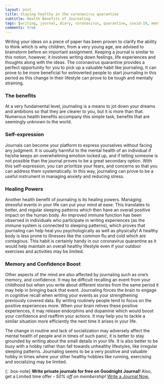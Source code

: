```yaml
---
layout: post
title: Staying healthy in the coronavirus quarantine
subtitle: Health Benefits of Journaling
tags: [writing, journal, diary, coronavirus, quarantine, covid-19, mental health]
comments: true
---
```


Writing your ideas on a piece of paper has been proven to clarify the ability to think which is why children, from a very young age, are advised to brainstorm before an important assignment. Keeping a journal is similar to this notion, however, it involves writing down feelings, life experiences and thoughts along with the ideas. 
The coronavirus quarantine provides a perfect opportunity for you to pick up a valuable habit like journaling. It can prove to be more beneficial for extroverted people to start journaling in this period as this change in their lifestyle can prove to be tough and mentally straining. 

<h3>The benefits</h3>
At a very fundamental level, journaling is a means to jot down your dreams and ambitions so that they are clearer to you, but it is more than that. Numerous health benefits accompany this simple task, benefits that are seemingly unknown to the world. 

<h3>Self-expression</h3>
Journals can become your platform to express yourselves without facing any judgment. It is usually harmful to the mental health of an individual if he/she keeps an overwhelming emotion locked up, and if telling someone is not possible than the journal proves to be a great secondary option. With this self-expression, you can prioritize your fears, and concerns so that you can address them systematically. In this way, journaling can prove to be a useful instrument in managing anxiety and reducing stress.

<h3>Healing Powers</h3>
Another health benefit of journaling is its healing powers. Managing stressful events in your life can put your mind at ease. This translates to better, and regular sleeping patterns which then have an overall positive impact on the human body. An improved immune function has been observed in individuals who participate in writing experiences (as the immune system is connected to sleeping patterns), which proves that journaling can help heal you psychologically as well as physically! A healthy body is less prone to illnesses like the common flu and cold which are contagious. This habit is certainly handy in our coronavirus quarantine as it would help maintain an overall healthy lifestyle even if your outdoor exercises and activities may be limited. 

<h3>Memory and Confidence Boost</h3>
Other aspects of the mind are also affected by journaling such as one’s memory, and confidence. 
It may be difficult recalling an event from your childhood but when you write about different stories from the same period it may help in bringing back that event. Journaling forces the brain to engage in cognitive recall when writing your events as your strengthening previously covered data. 
By writing routinely people tend to focus on the positive experiences more. When your brain relives these positive experiences, it may release endorphins and dopamine which would boost your confidence and reaffirm your actions. It may help you to tackle a similar situation more efficiently the next time it arises in your life. 

The change in routine and lack of socialization may adversely affect the mental health of people and in times of such panic, it is better to stay grounded by writing about the small details in your life. It is also better to be busy with a hobby rather than fall towards unhealthy lifestyles, like irregular sleeping patterns. Journaling seems to be a very positive and valuable hobby in times where your other healthy hobbies like running, exercising and socializing may be limited.   

{: .box-note}
**Write private journals for free on Goodnight Journal!** Also, get a Limited time offer - <i>50% off on membership!</i> <a href="https://www.goodnightjournal.com">Write a Journal Now.</a>
